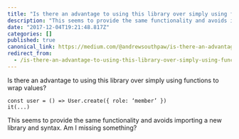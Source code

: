 ```yaml
---
title: "Is there an advantage to using this library over simply using functions to wrap values?"
description: "This seems to provide the same functionality and avoids importing a new library and syntax. Am I missing something?"
date: "2017-12-04T19:21:48.817Z"
categories: []
published: true
canonical_link: https://medium.com/@andrewsouthpaw/is-there-an-advantage-to-using-this-library-over-simply-using-functions-to-wrap-values-e64670c0eebf
redirect_from:
  - /is-there-an-advantage-to-using-this-library-over-simply-using-functions-to-wrap-values-e64670c0eebf
---
```


Is there an advantage to using this library over simply using functions to wrap values?

```
const user = () => User.create({ role: ‘member’ })
it(...)
```

This seems to provide the same functionality and avoids importing a new library and syntax. Am I missing something?
